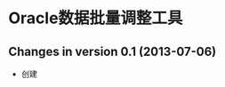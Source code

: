 ﻿Oracle数据批量调整工具
======================================

Changes in version 0.1 (2013-07-06)
--------------------------------------
* 创建



 